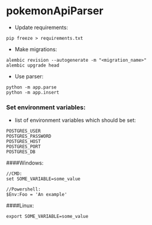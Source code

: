 # pokemonApiParser

* Update requirements:
```
pip freeze > requirements.txt
```

* Make migrations:
```
alembic revision --autogenerate -m "<migration_name>"
alembic upgrade head
```

* Use parser:
```
python -m app.parse
python -m app.insert
```

### Set environment variables:
* list of environment variables which should be set:
```
POSTGRES_USER
POSTGRES_PASSWORD
POSTGRES_HOST
POSTGRES_PORT
POSTGRES_DB
```


####Windows:
```
//CMD:
set SOME_VARIABLE=some_value

//Powershell:
$Env:Foo = 'An example'
```
####Linux:
```
export SOME_VARIABLE=some_value
```

